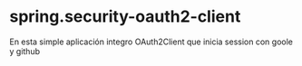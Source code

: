 # spring.security-oauth2-client
En esta simple aplicación integro OAuth2Client que inicia session con goole y github
